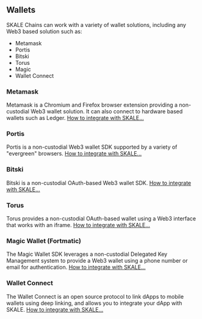 ## Wallets

SKALE Chains can work with a variety of wallet solutions, including any Web3 based solution such as:

-   Metamask
-   Portis
-   Bitski
-   Torus
-   Magic
-   Wallet Connect

### Metamask

Metamask is a Chromium and Firefox browser extension providing a non-custodial Web3 wallet solution. It can also connect to hardware based wallets such as Ledger. [How to integrate with SKALE...](metamask)

### Portis

Portis is a non-custodial Web3 wallet SDK supported by a variety of "evergreen" browsers. [How to integrate with SKALE...](portis)

### Bitski

Bitski is a non-custodial OAuth-based Web3 wallet SDK. [How to integrate with SKALE...](bitski)

### Torus

Torus provides a non-custodial OAuth-based wallet using a Web3 interface that works with an iframe. [How to integrate with SKALE...](torus)

### Magic Wallet (Fortmatic)

The Magic Wallet SDK leverages a non-custodial Delegated Key Management system to provide a Web3 wallet using a phone number or email for authentication. [How to integrate with SKALE...](magic)

### Wallet Connect

The Wallet Connect is an open source protocol to link dApps to mobile wallets using deep linking, and allows you to integrate your dApp with SKALE. [How to integrate with SKALE...](wallet-connect)
